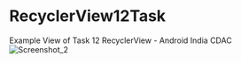 # RecyclerView12Task


Example View of Task 12 RecyclerView - Android India CDAC
![Screenshot_2](https://user-images.githubusercontent.com/70548446/226204712-137c6b3a-ede1-40ee-a51d-6d779f7a388f.png)
